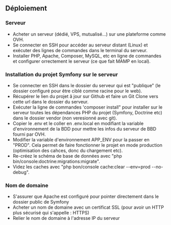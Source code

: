 ## Déploiement

### Serveur
- Acheter un serveur (dédié, VPS, mutualisé...) sur une plateforme comme OVH.
- Se connecter en SSH pour accéder au serveur distant (Linux) et exécuter des lignes de commandes dans le terminal du serveur.
- Installer PHP, Apache, Composer, MySQL, etc en ligne de commandes et configurer orrectement le serveur (ce que fait MAMP en local).

### Installation du projet Symfony sur le serveur
- Se connecter en SSH dans le dossier du serveur qui est "publique" (le dossier configuré pour être ciblé comme racine pour le web).
- Récupérer le lien du projet â jour sur Github et faire un Git Clone vers cette url dans le dossier du serveur.
- Exécuter la ligne de commandes 'composer install" pour installer sur le serveur toutes les dépendances PHP du projet (Symfony, Doctrine etc) dans le dossier vendor (non veresionné avec git).
- Copier le .env et le coller en .env.local en modifiant la variable d'environnement de la BDD pour mettre les infos du serveur de BBD fourni par OVH.
- Modifier la variable d'environnement APP_ENV pour la passer en "PROD". Cela permet de faire fonctionner le projet en mode production (optimisation des cahces, donc du chargement etc).
- Re-créez le schéma de base de données avec "php bin/console:doctrine:migrations:migrate".
- Videz les caches avec "php bon/console cache:clear --env=prod --no-debug".

### Nom de domaine
- S'assurer que Apache est configuré pour pointer directement dans le dossier public de Symfony
- Acheter un nom de domaine avec un certificat SSL (pour avoir un HTTP plus sécurisé qui s'appelle : HTTPS)
- Relier le nom de domaine à l'adresse IP du serveur

